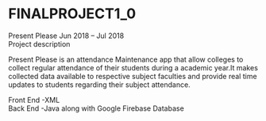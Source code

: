 # FINALPROJECT1_0
Present Please Jun 2018 – Jul 2018  
Project description  
  
Present Please is an attendance Maintenance app that allow colleges to collect regular attendance of their students during a academic year.It makes collected data available to respective subject faculties and provide real time updates to students regarding their subject attendance.    

Front End -XML   
Back End -Java along with Google Firebase Database
